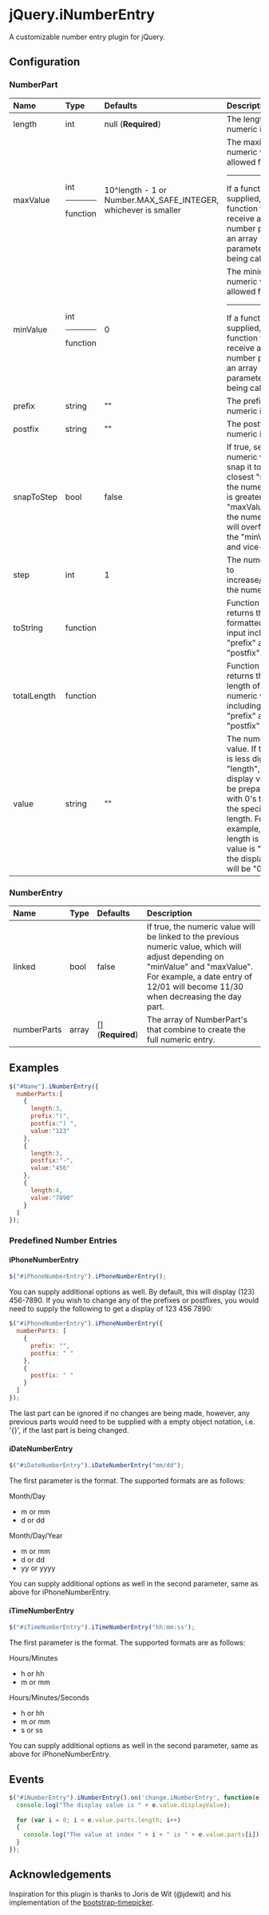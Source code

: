 # jQuery.iNumberEntry
A customizable number entry plugin for jQuery.

## Configuration
### NumberPart

Name | Type | Defaults | Description
:--- | :--- | :--- | :---
length | int | null (**Required**) | The length of the numeric input.
maxValue | int<hr/>function | 10^length - 1 or Number.MAX_SAFE_INTEGER, whichever is smaller | The maximum numeric value allowed for input.<hr/>If a function is supplied, the function will receive all the number parts as an array parameter when being called.
minValue | int<hr/>function | 0 | The minimum numeric value allowed for input.<hr/>If a function is supplied, the function will receive all the number parts as an array parameter when being called.
prefix | string | "" | The prefix to the numeric input.
postfix | string | "" | The postfix to the numeric input.
snapToStep | bool | false | If true, setting the numeric value will snap it to the closest "step". If the numeric value is greater than the "maxValue", then the numeric value will overflow to the "minValue" and vice-versa.
step | int | 1 | The numeric unit to increase/decrease the numeric value.
toString | function | | Function that returns the formatted numeric input including the "prefix" and "postfix".
totalLength | function | | Function that returns the total length of the numeric value including the "prefix" and "postfix".
value | string | "" | The numeric value. If the value is less digits than "length", the display value will be prepadded with 0's to equal the specified length. For example, if the length is 4 and the value is "12", then the display value will be "0012".
<!--<table>
  <tr>
    <th>Name</th>
    <th>Type</th>
    <th>Defaults</th>
    <th>Description</th>
  </tr>
  <tr>
    <td>length</td>
    <td>int</td>
    <td>null (<strong>Required</strong>)</td>
    <td>The length of the numeric input.</td>
  </tr>
  <tr>
    <td rowspan="2">maxValue</td>
    <td>int</td>
    <td>10^length - 1 or Number.MAX_SAFE_INTEGER, whichever is smaller</td>
    <td>The maximum numeric value allowed for input.</td>
  </tr>
  <tr>
    <td>function</td>
    <td></td>
    <td></td>
  </tr>
  <tr>
    <td>minValue</td>
    <td>int<br/>function</td>
    <td>0</td>
    <td>The minimum numeric value allowed for input.</td>
  </tr>
  <tr>
    <td>prefix</td>
    <td>string</td>
    <td>""</td>
    <td>The prefix to the numeric input.</td>
  </tr>
  <tr>
    <td>postfix</td>
    <td>string</td>
    <td>""</td>
    <td>The postfix to the numeric input.</td>
  </tr>
  <tr>
    <td>snapToStep</td>
    <td>bool</td>
    <td>false</td>
    <td>If true, setting the numeric value will snap it to the closest "step". If the numeric value is greater than the "maxValue", then the numeric value will overflow to the "minValue" and vice-versa.</td>
  </tr>
  <tr>
    <td>step</td>
    <td>int</td>
    <td>1</td>
    <td>The numeric unit to increase/decrease the numeric value.</td>
  </tr>
  <tr>
    <td>toString</td>
    <td>function</td>
    <td></td>
    <td>Function that returns the formatted numeric input including the "prefix" and "postfix".</td>
  </tr>
  <tr>
    <td>totalLength</td>
    <td>function</td>
    <td></td>
    <td>Function that returns the total length of the numeric value including the "prefix" and "postfix".</td>
  </tr>
  <tr>
    <td>value</td>
    <td>string</td>
    <td>""</td>
    <td>The numeric value. If the value is less digits than "length", the display value will be prepadded with 0's to equal the specified length. For example, if the length is 4 and the value is "12", then the display value will be "0012".</td>
  </tr>
</table>-->

### NumberEntry

Name | Type | Defaults | Description
:--- | :--- | :--- | :---
linked | bool | false | If true, the numeric value will be linked to the previous numeric value, which will adjust depending on "minValue" and "maxValue". For example, a date entry of 12/01 will become 11/30 when decreasing the day part.
numberParts | array | [] (**Required**) | The array of NumberPart's that combine to create the full numeric entry.

## Examples
```javascript
$("#Name").iNumberEntry({
  numberParts:[
    {
      length:3,
      prefix:"(",
      postfix:") ",
      value:"123"
    },
    {
      length:3,
      postfix:"-",
      value:"456"
    },
    {
      length:4,
      value:"7890"
    }
  ]
});
```
### Predefined Number Entries
#### iPhoneNumberEntry
```javascript
$("#iPhoneNumberEntry").iPhoneNumberEntry();
```
You can supply additional options as well. By default, this will display (123) 456-7890. If you wish to change any of the prefixes or postfixes, you would need to supply the following to get a display of 123 456 7890:
```javascript
$("#iPhoneNumberEntry").iPhoneNumberEntry({
  numberParts: [
    {
      prefix: "",
      postfix: " "
    },
    {
      postfix: " "
    }
  ]
});
```
The last part can be ignored if no changes are being made, however, any previous parts would need to be supplied with a empty object notation, i.e. '{}', if the last part is being changed.
#### iDateNumberEntry
```javascript
$("#iDateNumberEntry").iDateNumberEntry("mm/dd");
```
The first parameter is the format. The supported formats are as follows:

Month/Day
- m or mm
- d or dd

Month/Day/Year
- m or mm
- d or dd
- yy or yyyy

You can supply additional options as well in the second parameter, same as above for iPhoneNumberEntry.
#### iTimeNumberEntry
```javascript
$("#iTimeNumberEntry").iTimeNumberEntry("hh:mm:ss");
```
The first parameter is the format. The supported formats are as follows:

Hours/Minutes
- h or hh
- m or mm

Hours/Minutes/Seconds
- h or hh
- m or mm
- s or ss

You can supply additional options as well in the second parameter, same as above for iPhoneNumberEntry.
## Events
```javascript
$("#iNumberEntry").iNumberEntry().on('change.iNumberEntry', function(e) {
  console.log("The display value is " + e.value.displayValue);
  
  for (var i = 0; i < e.value.parts.length; i++)
  {
    console.log("The value at index " + i + " is " + e.value.parts[i]);
  }
});
```
## Acknowledgements
Inspiration for this plugin is thanks to Joris de Wit (@jdewit) and his implementation of the <a href="https://github.com/jdewit/bootstrap-timepicker">bootstrap-timepicker</a>.
